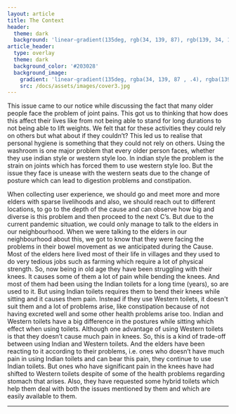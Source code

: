 ```yaml
---
layout: article
title: The Context
header:
  theme: dark
  background: 'linear-gradient(135deg, rgb(34, 139, 87), rgb(139, 34, 139))'
article_header:
  type: overlay
  theme: dark
  background_color: '#203028'
  background_image:
    gradient: 'linear-gradient(135deg, rgba(34, 139, 87 , .4), rgba(139, 34, 139, .4))'
    src: /docs/assets/images/cover3.jpg
---
```


This issue came to our notice while discussing the fact that many older people face the problem of joint pains. This got us to thinking that how does this affect their lives like from not being able to stand for long durations to not being able to lift weights. We felt that for these activities they could rely on others but what about if they couldn’t? This led us to realise that personal hygiene is something that they could not rely on others. Using the washroom is one major problem that every older person faces, whether they use indian style or western style loo. In indian style the problem is the strain on joints which has forced them to use western style loo. But the issue they face is unease with the western seats due to the change of posture which can lead to digestion problems and constipation. 

When collecting user experience, we should go and meet more and more elders with sparse livelihoods and also, we should reach out to different locations, to go to the depth of the cause and can observe how big and diverse is this problem and then proceed to the next C’s.
But due to the current pandemic situation, we could only manage to talk to the elders in our neighbourhood.
When we were talking to the elders in our neighbourhood about this, we got to know that they were facing the problems in their bowel movement  as we anticipated during the Cause.
Most of the elders here lived most of their life in villages and they used to do very tedious jobs such as farming which require a lot of physical strength. So, now being in old age they have been struggling with their knees. It causes some of them a lot of pain while bending the knees.
And most of them had been using the Indian toilets for a long time (years), so are used to it. But using Indian toilets requires them to bend their knees while sitting and it causes them pain. Instead if they use Western toilets, it doesn't suit them and a lot of problems arise, like constipation because of not having excreted well and some other health problems arise too.
Indian and Western toilets have a big difference in the postures while sitting which effect when using toilets. Although one advantage of using Western toilets is that they doesn’t cause much pain in knees. So, this is a kind of trade-off between using Indian and Western toilets.
And the elders have been reacting to it according to their problems, i.e. ones who doesn’t have much pain in using Indian toilets and can bear this pain, they continue to use Indian toilets. But ones who have significant pain in the knees have had shifted to Western toilets despite of some of the health problems regarding stomach that arises.
Also, they have requested some hybrid toilets which help them deal with both the issues mentioned by them and which are easily available to them.

<!--more-->

---



